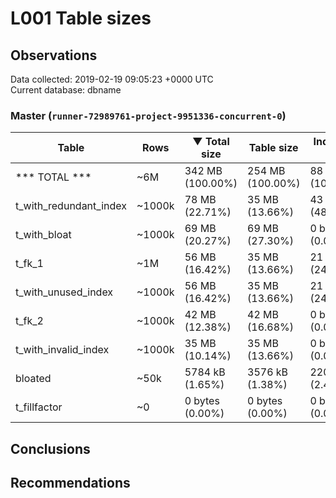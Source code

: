 # L001 Table sizes #

## Observations ##
Data collected: 2019-02-19 09:05:23 +0000 UTC  
Current database: dbname  


### Master (`runner-72989761-project-9951336-concurrent-0`) ###
Table | Rows | &#9660;&nbsp;Total size | Table size | Index(es) Size | TOAST Size
------|------|------------|------------|----------------|------------
*** TOTAL *** | ~6M | 342 MB (100.00%) | 254 MB (100.00%) | 88 MB (100.00%) | 56 kB (100.00%)
t_with_redundant_index | ~1000k | 78 MB (22.71%) | 35 MB (13.66%) | 43 MB (48.77%) | <no value>
t_with_bloat | ~1000k | 69 MB (20.27%) | 69 MB (27.30%) | 0 bytes (0.00%) | <no value>
t_fk_1 | ~1M | 56 MB (16.42%) | 35 MB (13.66%) | 21 MB (24.39%) | <no value>
t_with_unused_index | ~1000k | 56 MB (16.42%) | 35 MB (13.66%) | 21 MB (24.39%) | <no value>
t_fk_2 | ~1000k | 42 MB (12.38%) | 42 MB (16.68%) | 0 bytes (0.00%) | <no value>
t_with_invalid_index | ~1000k | 35 MB (10.14%) | 35 MB (13.66%) | 0 bytes (0.00%) | <no value>
bloated | ~50k | 5784 kB (1.65%) | 3576 kB (1.38%) | 2208 kB (2.45%) | <no value>
t_fillfactor | ~0 | 0 bytes (0.00%) | 0 bytes (0.00%) | 0 bytes (0.00%) | <no value>


## Conclusions ##


## Recommendations ##

